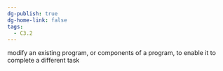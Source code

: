 ```yaml
---
dg-publish: true
dg-home-link: false
tags:
  - C3.2
---
```

modify an existing program, or components of a program, to enable it to complete a different task